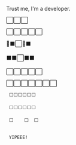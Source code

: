 Trust me, I'm a developer.

   ⬜⬜⬜
   
 ⬜⬜⬜⬜⬜
 
 🔲⬛⬜🔲⬛
 
 ⬛⬛⬜⬛⬛
 
 ⬜⬜⬜⬜⬜
 
   ⬜⬜⬜⬜⬜⬜⬜
   
     ⬜⬜⬜⬜⬜⬜
     
     ⬜⬜⬜⬜⬜⬜
     
     ⬜    ⬜  ⬜
     

     YIPEEE!





